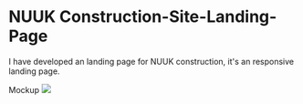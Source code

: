 # NUUK Construction-Site-Landing-Page
I have developed an landing page for NUUK construction, it's an responsive landing page.

Mockup
<img src="./img/pic1.png">

